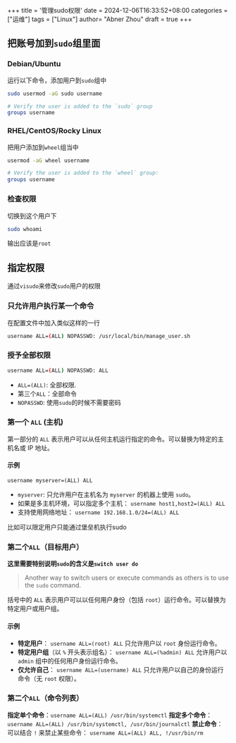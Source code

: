 +++
title = '管理sudo权限'
date = 2024-12-06T16:33:52+08:00
categories = ["运维"]
tags = ["Linux"]
author=  "Abner Zhou"
draft = true
+++

## 把账号加到`sudo`组里面

### Debian/Ubuntu

运行以下命令，添加用户到`sudo`组中

```bash
sudo usermod -aG sudo username

# Verify the user is added to the `sudo` group
groups username
```

### RHEL/CentOS/Rocky Linux

把用户添加到`wheel`组当中

```bash
usermod -aG wheel username

# Verify the user is added to the `wheel` group:
groups username
```

### 检查权限

切换到这个用户下

```bash
sudo whoami
```

输出应该是`root`

## 指定权限

通过`visudo`来修改`sudo`用户的权限

### 只允许用户执行某一个命令

在配置文件中加入类似这样的一行

```bash
username ALL=(ALL) NOPASSWD: /usr/local/bin/manage_user.sh
```

### 授予全部权限

```bash
username ALL=(ALL) NOPASSWD: ALL
```

- `ALL=(ALL)`: 全部权限.
- 第三个`ALL`：全部命令
- `NOPASSWD`: 使用`sudo`的时候不需要密码

### **第一个 `ALL`** (主机)

第一部分的 `ALL` 表示用户可以从任何主机运行指定的命令。可以替换为特定的主机名或 IP 地址。

#### 示例

`username myserver=(ALL) ALL`

- `myserver`: 只允许用户在主机名为 `myserver` 的机器上使用 `sudo`。
- 如果是多主机环境，可以指定多个主机：
    `username host1,host2=(ALL) ALL`
- 支持使用网络地址：
    `username 192.168.1.0/24=(ALL) ALL`

比如可以限定用户只能通过堡垒机执行sudo

### 第二个`ALL`（目标用户）

**这里需要特别说明`sudo`的含义是`switch user do`**
> Another way to switch users or execute commands as others is to use the `sudo` command.

括号中的 `ALL` 表示用户可以以任何用户身份（包括 `root`）运行命令。可以替换为特定用户或用户组。

#### 示例

- **特定用户**：
    `username ALL=(root) ALL`
    只允许用户以 `root` 身份运行命令。
- **特定用户组**（以 `%` 开头表示组名）：
    `username ALL=(%admin) ALL`
    允许用户以 `admin` 组中的任何用户身份运行命令。
- **仅允许自己**：
    `username ALL=(username) ALL`
    只允许用户以自己的身份运行命令（无 `root` 权限）。

### 第二个`ALL`（命令列表）

**指定单个命令**：`username ALL=(ALL) /usr/bin/systemctl`
**指定多个命令**：`username ALL=(ALL) /usr/bin/systemctl, /usr/bin/journalctl`
**禁止命令**：
可以结合 `!` 来禁止某些命令：
`username ALL=(ALL) ALL, !/usr/bin/rm`
